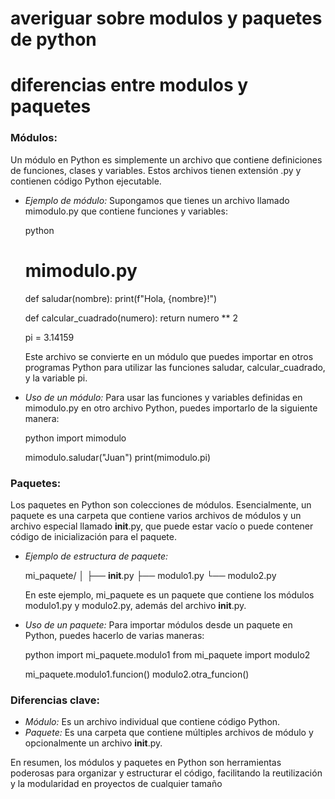 # averiguar sobre modulos y paquetes de python
# diferencias entre modulos y paquetes

### Módulos:

Un módulo en Python es simplemente un archivo que contiene definiciones de funciones, clases y variables. Estos archivos tienen extensión .py y contienen código Python ejecutable.

- *Ejemplo de módulo:*
  Supongamos que tienes un archivo llamado mimodulo.py que contiene funciones y variables:
  
  python
  # mimodulo.py
  
  def saludar(nombre):
      print(f"Hola, {nombre}!")
  
  def calcular_cuadrado(numero):
      return numero ** 2
  
  pi = 3.14159
  

  Este archivo se convierte en un módulo que puedes importar en otros programas Python para utilizar las funciones saludar, calcular_cuadrado, y la variable pi.

- *Uso de un módulo:*
  Para usar las funciones y variables definidas en mimodulo.py en otro archivo Python, puedes importarlo de la siguiente manera:
  
  python
  import mimodulo
  
  mimodulo.saludar("Juan")
  print(mimodulo.pi)
  

### Paquetes:

Los paquetes en Python son colecciones de módulos. Esencialmente, un paquete es una carpeta que contiene varios archivos de módulos y un archivo especial llamado __init__.py, que puede estar vacío o puede contener código de inicialización para el paquete.

- *Ejemplo de estructura de paquete:*
  
  
  mi_paquete/
  │
  ├── __init__.py
  ├── modulo1.py
  └── modulo2.py
  

  En este ejemplo, mi_paquete es un paquete que contiene los módulos modulo1.py y modulo2.py, además del archivo __init__.py.

- *Uso de un paquete:*
  Para importar módulos desde un paquete en Python, puedes hacerlo de varias maneras:
  
  python
  import mi_paquete.modulo1
  from mi_paquete import modulo2
  
  mi_paquete.modulo1.funcion()
  modulo2.otra_funcion()
  

### Diferencias clave:

- *Módulo:* Es un archivo individual que contiene código Python.
- *Paquete:* Es una carpeta que contiene múltiples archivos de módulo y opcionalmente un archivo __init__.py.

En resumen, los módulos y paquetes en Python son herramientas poderosas para organizar y estructurar el código, facilitando la reutilización y la modularidad en proyectos de cualquier tamaño